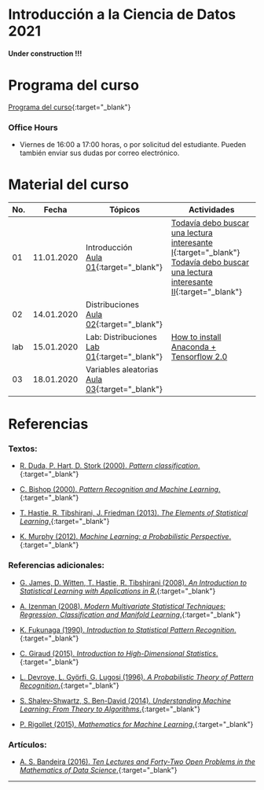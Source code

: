 # Introducción a la Ciencia de Datos 2021

#### Under construction !!!

# Programa del curso
<div id='id-programa'/>

[Programa del curso](programa/Programa-cd2021.pdf){:target="_blank"}


### Office Hours
<div id='id-office'/>

* Viernes de 16:00 a 17:00 horas, o por solicitud del estudiante. Pueden también enviar sus dudas por correo electrónico.


# Material del curso
<div id='id-material'/>

  **No.**  | **Fecha**    | **Tópicos**                                                         | **Actividades**
  -------- | ------------ | ------------------------------------------------------------------- |  -------------------------------------
  01       | 11.01.2020   | Introducción <br/> [Aula 01](aulas/ad01.pdf){:target="_blank"}      | [Todavía debo buscar una lectura interesante I](lecturas/l1.pdf){:target="_blank"} <br/> [Todavía debo buscar una lectura interesante II](lecturas/l2.pdf){:target="_blank"}
  02       | 14.01.2020   | Distribuciones <br/> [Aula 02](aulas/ad02.pdf){:target="_blank"}    | 
  lab      | 15.01.2020   | Lab: Distribuciones <br/> [Lab 01](labs/lab01.pdf){:target="_blank"}  | [How to install Anaconda + Tensorflow 2.0](lecturas/Anaconda+Tensorflow_setup_guide.pdf)
  03       | 18.01.2020   | Variables aleatorias <br/> [Aula 03](aulas/ad03.pdf){:target="_blank"}  |


# Referencias
<div id='id-ref'/>

### Textos:

* [R. Duda, P. Hart, D. Stork (2000). *Pattern classification*.](){:target="_blank"}

* [C. Bishop (2000). *Pattern Recognition and Machine Learning*.](){:target="_blank"}

* [T. Hastie, R. Tibshirani, J. Friedman (2013). *The Elements of Statistical Learning*.](){:target="_blank"}

* [K. Murphy (2012). *Machine Learning: a Probabilistic Perspective*.](){:target="_blank"}

### Referencias adicionales:

* [G. James, D. Witten, T. Hastie, R. Tibshirani (2008). *An Introduction to Statistical Learning with Applications in R*.](){:target="_blank"}

* [A. Izenman (2008). *Modern Multivariate Statistical Techniques: Regression, Classification and Manifold Learning*.](){:target="_blank"}

* [K. Fukunaga (1990). *Introduction to Statistical Pattern Recognition*.](){:target="_blank"}

* [C. Giraud (2015). *Introduction to High-Dimensional Statistics*.](){:target="_blank"}

* [L. Devroye, L. Györfi, G. Lugosi (1996). *A Probabilistic Theory of Pattern Recognition*.](){:target="_blank"}

* [S. Shalev-Shwartz, S. Ben-David (2014). *Understanding Machine Learning: From Theory to Algorithms*.](https://www.cs.huji.ac.il/~shais/UnderstandingMachineLearning/understanding-machine-learning-theory-algorithms.pdf){:target="_blank"}

* [P. Rigollet (2015). *Mathematics for Machine Learning*.](https://ocw.mit.edu/courses/mathematics/18-657-mathematics-of-machine-learning-fall-2015/lecture-notes/MIT18_657F15_LecNote.pdf){:target="_blank"}

### Artículos:

* [A. S. Bandeira (2016). *Ten Lectures and Forty-Two Open Problems in the Mathematics of Data Science*.](https://people.math.ethz.ch/~abandeira/TenLecturesFortyTwoProblems.pdf){:target="_blank"}

---
